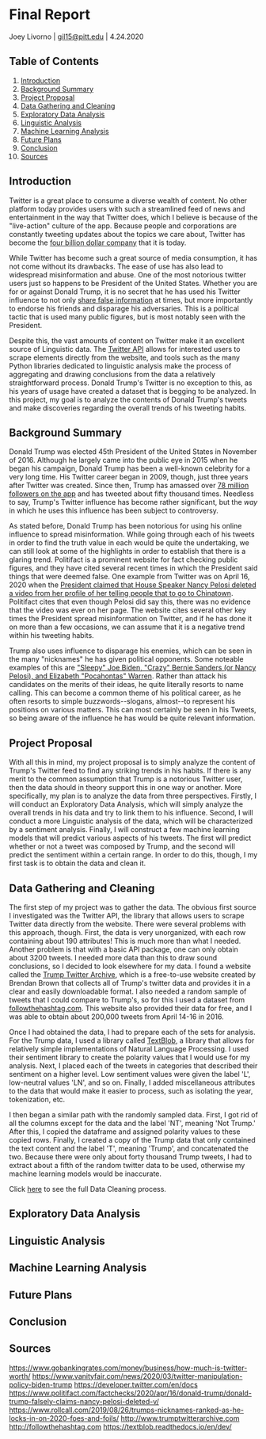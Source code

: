 # Final Report
Joey Livorno | gil15@pitt.edu | 4.24.2020

## Table of Contents
1. [Introduction](#Introduction)
2. [Background Summary](#Background-Summary)
3. [Project Proposal](#Project-Proposal)
4. [Data Gathering and Cleaning](#Data-Gathering-and-Cleaning)
5. [Exploratory Data Analysis](Exploratory-Data-Analysis)
6. [Linguistic Analysis](#Linguistic-Analysis)
7. [Machine Learning Analysis](#Machine-Learning-Analysis)
8. [Future Plans](#Future-Plans)
9. [Conclusion](#Conclusion)
10. [Sources](#Sources)

## Introduction
Twitter is a great place to consume a diverse wealth of content. No other platform today provides users with such a streamlined feed of news and entertainment in the way that Twitter does, which I believe is because of the "live-action" culture of the app. Because people and corporations are constantly tweeting updates about the topics we care about, Twitter has become the [four billion dollar company](https://www.gobankingrates.com/money/business/how-much-is-twitter-worth/) that it is today.

While Twitter has become such a great source of media consumption, it has not come without its drawbacks. The ease of use has also lead to widespread misinformation and abuse. One of the most notorious twitter users just so happens to be President of the United States. Whether you are for or against Donald Trump, it is no secret that he has used his Twitter influence to not only [share false information](https://www.vanityfair.com/news/2020/03/twitter-manipulation-policy-biden-trump) at times, but more importantly to endorse his friends and disparage his adversaries. This is a political tactic that is used many public figures, but is most notably seen with the President.

Despite this, the vast amounts of content on Twitter make it an excellent source of Linguistic data. The [Twitter API](https://developer.twitter.com/en/docs) allows for interested users to scrape elements directly from the website, and tools such as the many Python libraries dedicated to linguistic analysis make the process of aggregating and drawing conclusions from the data a relatively straightforward process. Donald Trump's Twitter is no exception to this, as his years of usage have created a dataset that is begging to be analyzed. In this project, my goal is to analyze the contents of Donald Trump's tweets and make discoveries regarding the overall trends of his tweeting habits.

## Background Summary
Donald Trump was elected 45th President of the United States in November of 2016. Although he largely came into the public eye in 2015 when he began his campaign, Donald Trump has been a well-known celebrity for a very long time. His Twitter career began in 2009, though, just three years after Twitter was created. Since then, Trump has amassed over [78 million followers on the app](https://www.socialbakers.com/statistics/twitter/profiles/detail/25073877-realdonaldtrump) and has tweeted about fifty thousand times. Needless to say, Trump's Twitter influence has become rather significant, but the *way* in which he uses this influence has been subject to controversy.

As stated before, Donald Trump has been notorious for using his online influence to spread misinformation. While going through each of his tweets in order to find the truth value in each would be quite the undertaking, we can still look at some of the highlights in order to establish that there is a glaring trend. Politifact is a prominent website for fact checking public figures, and they have cited several recent times in which the President said things that were deemed false. One example from Twitter was on April 16, 2020 when the [President claimed that House Speaker Nancy Pelosi deleted a video from her profile of her telling people that to go to Chinatown](https://www.politifact.com/factchecks/2020/apr/16/donald-trump/donald-trump-falsely-claims-nancy-pelosi-deleted-v/). Politifact cites that even though Pelosi did say this, there was no evidence that the video was ever on her page. The website cites several other key times the President spread misinformation on Twitter, and if he has done it on more than a few occasions, we can assume that it is a negative trend within his tweeting habits.

Trump also uses influence to disparage his enemies, which can be seen in the many "nicknames" he has given political opponents. Some noteable examples of this are ["Sleepy" Joe Biden, "Crazy" Bernie Sanders (or Nancy Pelosi), and Elizabeth "Pocahontas" Warren](https://www.rollcall.com/2019/08/26/trumps-nicknames-ranked-as-he-locks-in-on-2020-foes-and-foils/). Rather than attack his candidates on the merits of their ideas, he quite literally resorts to name calling. This can become a common theme of his political career, as he often resorts to simple buzzwords--slogans, almost--to represent his positions on various matters. This can most certainly be seen in his Tweets, so being aware of the influence he has would be quite relevant information.

## Project Proposal
With all this in mind, my project proposal is to simply analyze the content of Trump's Twitter feed to find any striking trends in his habits. If there is any merit to the common assumption that Trump is a notorious Twitter user, then the data should in theory support this in one way or another. More specifically, my plan is to analyze the data from three perspectives. Firstly, I will conduct an Exploratory Data Analysis, which will simply analyze the overall trends in his data and try to link them to his influence. Second, I will conduct a more Linguistic analysis of the data, which will be characterized by a sentiment analysis. Finally, I will construct a few machine learning models that will predict various aspects of his tweets. The first will predict whether or not a tweet was composed by Trump, and the second will predict the sentiment within a certain range. In order to do this, though, I my first task is to obtain the data and clean it.

## Data Gathering and Cleaning
The first step of my project was to gather the data. The obvious first source I investigated was the Twitter API, the library that allows users to scrape Twitter data directly from the website. There were several problems with this approach, though. First, the data is very unorganized, with each row containing about 190 attributes! This is much more than what I needed. Another problem is that with a basic API package, one can only obtain about 3200 tweets. I needed more data than this to draw sound conclusions, so I decided to look elsewhere for my data. I found a website called the [Trump Twitter Archive](http://www.trumptwitterarchive.com), which is a free-to-use website created by Brendan Brown that collects all of Trump's twitter data and provides it in a clear and easily downloadable format. I also needed a random sample of tweets that I could compare to Trump's, so for this I used a dataset from [followthehashtag.com](http://followthehashtag.com). This website also provided their data for free, and I was able to obtain about 200,000 tweets from April 14-16 in 2016.

Once I had obtained the data, I had to prepare each of the sets for analysis. For the Trump data, I used a library called [TextBlob](https://textblob.readthedocs.io/en/dev/), a library that allows for relatively simple implementations of Natural Language Processing. I used their sentiment library to create the polarity values that I would use for my analysis. Next, I placed each of the tweets in categories that described their sentiment on a higher level. Low sentiment values were given the label 'L', low-neutral values 'LN', and so on. Finally, I added miscellaneous attributes to the data that would make it easier to process, such as isolating the year, tokenization, etc.

I then began a similar path with the randomly sampled data. First, I got rid of all the columns except for the data and the label 'NT', meaning 'Not Trump.' After this, I copied the dataframe and assigned polarity values to these copied rows. Finally, I created a copy of the Trump data that only contained the text content and the label 'T', meaning 'Trump', and concatenated the two. Because there were only about forty thousand Trump tweets, I had to extract about a fifth of the random twitter data to be used, otherwise my machine learning models would be inaccurate.

Click [here](https://github.com/Data-Science-for-Linguists-2020/Sentiment-Analysis-of-Trump-Tweets/blob/master/code/project_code.ipynb/#Basic-Data-Processing) to see the full Data Cleaning process.

## Exploratory Data Analysis

## Linguistic Analysis

## Machine Learning Analysis

## Future Plans

## Conclusion

## Sources
https://www.gobankingrates.com/money/business/how-much-is-twitter-worth/
https://www.vanityfair.com/news/2020/03/twitter-manipulation-policy-biden-trump
https://developer.twitter.com/en/docs
https://www.politifact.com/factchecks/2020/apr/16/donald-trump/donald-trump-falsely-claims-nancy-pelosi-deleted-v/
https://www.rollcall.com/2019/08/26/trumps-nicknames-ranked-as-he-locks-in-on-2020-foes-and-foils/
http://www.trumptwitterarchive.com
http://followthehashtag.com
https://textblob.readthedocs.io/en/dev/
